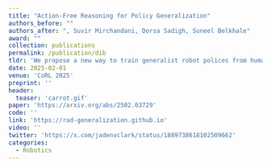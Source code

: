 ```yaml
---
title: "Action-Free Reasoning for Policy Generalization"
authors_before: ""
authors_after: ", Suvir Mirchandani, Dorsa Sadigh, Suneel Belkhale"
award: ""
collection: publications
permalink: /publication/dib
tldr: 'We propose a new way to train generalist robot polices from human video data via action reasoning.'
date: 2025-02-01
venue: 'CoRL 2025'
preprint: ''
header: 
  teaser: 'carrot.gif'
paper: 'https://arxiv.org/abs/2502.03729'
code: '' 
link: 'https://rad-generalization.github.io'
video: ''
twitter: 'https://x.com/jadenvclark/status/1889738618102509662'
categories:
  - Robotics
---
```

